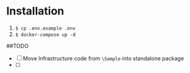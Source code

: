 # Installation

1. `$ cp .env.example .env`
2. `$ docker-compose up -d`

##TODO

- [ ] Move Infrastructure code from `\Sample` into standalone package
- [ ]
